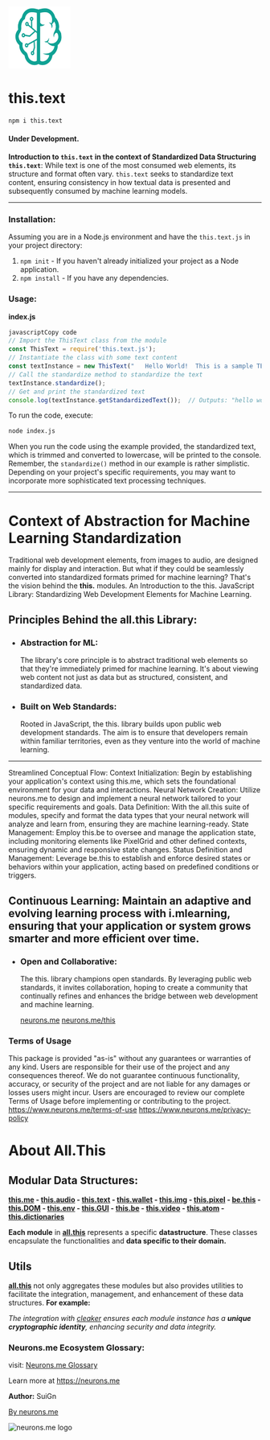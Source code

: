 <img src="./_._.svg" alt="SVG Image" width="123" height="123" style="width123px; height:123px;">

# this.text
```bash
npm i this.text
```

#### Under Development.

**Introduction to `this.text` in the context of Standardized Data Structuring**
**`this.text`**: While text is one of the most consumed web elements, its structure and format often vary. `this.text` seeks to standardize text content, ensuring consistency in how textual data is presented and subsequently consumed by machine learning models.

---------

### Installation:
Assuming you are in a Node.js environment and have the `this.text.js` in your project directory:
1. `npm init` - If you haven't already initialized your project as a Node application.
2. `npm install` - If you have any dependencies.

### Usage:
**index.js**

```js
javascriptCopy code
// Import the ThisText class from the module
const ThisText = require('this.text.js');
// Instantiate the class with some text content
const textInstance = new ThisText("   Hello World!  This is a sample TEXT.  ");
// Call the standardize method to standardize the text
textInstance.standardize();
// Get and print the standardized text
console.log(textInstance.getStandardizedText());  // Outputs: "hello world! this is a sample text."
```
To run the code, execute:
```bash
node index.js
```

When you run the code using the example provided, the standardized text, which is trimmed and converted to lowercase, will be printed to the console.
Remember, the `standardize()` method in our example is rather simplistic. Depending on your project's specific requirements, you may want to incorporate more sophisticated text processing techniques.

-----------------
# Context of Abstraction for Machine Learning Standardization
  Traditional web development elements, from images to audio, are designed mainly for display and interaction. But what if they could be seamlessly converted into standardized formats primed for machine learning? That's the vision behind the **this.** modules.
  An Introduction to the this. JavaScript Library: Standardizing Web Development Elements for Machine Learning.

## Principles Behind the all.this Library:

- ### **Abstraction for ML:**
   The library's core principle is to abstract traditional web elements so that they're immediately primed for machine learning. It's about viewing web content not just as data but as structured, consistent, and standardized data.

- ### **Built on Web Standards:** 
  Rooted in JavaScript, the this. library builds upon public web development standards. The aim is to ensure that developers remain within familiar territories, even as they venture into the world of machine learning.
----------------
Streamlined Conceptual Flow:
Context Initialization: Begin by establishing your application's context using this.me, which sets the foundational environment for your data and interactions.
Neural Network Creation: Utilize neurons.me to design and implement a neural network tailored to your specific requirements and goals.
Data Definition: With the all.this suite of modules, specify and format the data types that your neural network will analyze and learn from, ensuring they are machine learning-ready.
State Management: Employ this.be to oversee and manage the application state, including monitoring elements like PixelGrid and other defined contexts, ensuring dynamic and responsive state changes.
Status Definition and Management: Leverage be.this to establish and enforce desired states or behaviors within your application, acting based on predefined conditions or triggers.

Continuous Learning: Maintain an adaptive and evolving learning process with i.mlearning, ensuring that your application or system grows smarter and more efficient over time.
---------

- ### **Open and Collaborative:** 
  The this. library champions open standards. By leveraging public web standards, it invites collaboration, hoping to create a community that continually refines and enhances the bridge between web development and machine learning.

  [neurons.me](https://www.neurons.me)
  [neurons.me/this](https://www.neurons.me/this)

### Terms of Usage
This package is provided "as-is" without any guarantees or warranties of any kind. Users are responsible for their use of the project and any consequences thereof. We do not guarantee continuous functionality, accuracy, or security of the project and are not liable for any damages or losses users might incur. Users are encouraged to review our complete Terms of Usage before implementing or contributing to the project.
https://www.neurons.me/terms-of-use
https://www.neurons.me/privacy-policy



# About All.This

## Modular Data Structures:

**[this.me](https://suign.github.io/this.me)  - [this.audio](https://suign.github.io/this.audio) - [this.text](https://suign.github.io/this.text) - [this.wallet](https://suign.github.io/this.wallet) - [this.img](https://suign.github.io/this.img) - [this.pixel](https://suign.github.io/Pixels) - [be.this](https://suign.github.io/be.this) - [this.DOM](https://suign.github.io/this.DOM) - [this.env](https://suign.github.io/this.env/) - [this.GUI](https://suign.github.io/this.GUI) - [this.be](https://suign.github.io/this.be) - [this.video](https://suign.github.io/this.video) - [this.atom](https://suign.github.io/this.atom) - [this.dictionaries](https://suign.github.io/this.dictionaries/)**

**Each module** in **[all.this](https://neurons.me/all-this)** represents a specific **datastructure**. These classes encapsulate the functionalities and **data specific to their domain.**

## **Utils**

**[all.this](https://neurons.me/all-this)** not only aggregates these modules but also provides utilities to facilitate the integration, management, and enhancement of these data structures. **For example:**

*The integration with [cleaker](https://suign.github.io/cleaker/) ensures each module instance has a **unique cryptographic identity**, enhancing security and data integrity.*

### Neurons.me Ecosystem Glossary:

visit: [Neurons.me Glossary](https://suign.github.io/neurons.me/Glossary) 

Learn more at https://neurons.me

**Author:** SuiGn

[By neurons.me](https://neurons.me)

<img src="https://suign.github.io/neurons.me/neurons_logo.png" alt="neurons.me logo" width="123" height="123" style="width123px; height:123px;">
